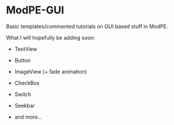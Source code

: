 ModPE-GUI
=========
Basic templates/commented tutorials on GUI based stuff in ModPE.

What I will hopefully be adding soon:

  - TextView
  - Button
  - ImageView (+ fade animation)
  - CheckBox
  - Switch
  - Seekbar
  
  - and more...
